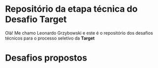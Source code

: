 # Repositório da etapa técnica do Desafio Target

Olá! Me chamo Leonardo Grzybowski e este é o repositório dos desafios técnicos para o processo seletivo da **Target**


# Desafios propostos

